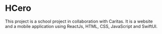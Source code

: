 # HCero

This project is a school project in collaboration with Caritas.
It is a website and a mobile application using ReactJs, HTML, CSS, JavaScript and SwiftUI. 
